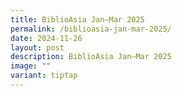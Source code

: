 ```yaml
---
title: BiblioAsia Jan–Mar 2025
permalink: /biblioasia-jan-mar-2025/
date: 2024-11-26
layout: post
description: BiblioAsia Jan–Mar 2025
image: ""
variant: tiptap
---
```

